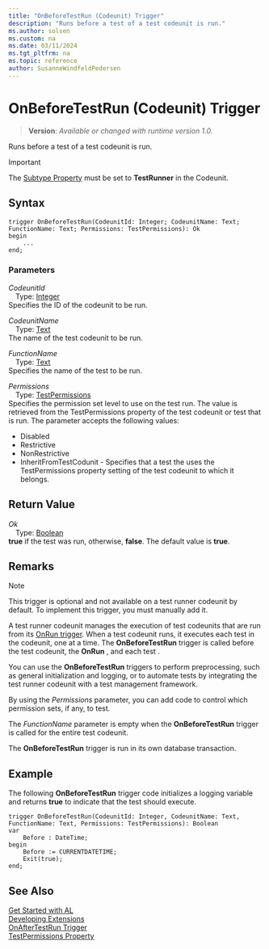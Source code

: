 ```yaml
---
title: "OnBeforeTestRun (Codeunit) Trigger"
description: "Runs before a test of a test codeunit is run."
ms.author: solsen
ms.custom: na
ms.date: 03/11/2024
ms.tgt_pltfrm: na
ms.topic: reference
author: SusanneWindfeldPedersen
---
```

[//]: # (START>DO_NOT_EDIT)
[//]: # (IMPORTANT:Do not edit any of the content between here and the END>DO_NOT_EDIT.)
[//]: # (Any modifications should be made in the .xml files in the ModernDev repo.)

# OnBeforeTestRun (Codeunit) Trigger
> **Version**: _Available or changed with runtime version 1.0._

Runs before a test of a test codeunit is run.

> [!IMPORTANT]
> The [Subtype Property](../../properties/devenv-subtype-property.md) must be set to **TestRunner** in the Codeunit.

## Syntax
```AL
trigger OnBeforeTestRun(CodeunitId: Integer; CodeunitName: Text; FunctionName: Text; Permissions: TestPermissions): Ok
begin
    ...
end;
```

### Parameters

*CodeunitId*  
&emsp;Type: [Integer](../../methods-auto/integer/integer-data-type.md)  
Specifies the ID of the codeunit to be run.  

*CodeunitName*  
&emsp;Type: [Text](../../methods-auto/text/text-data-type.md)  
The name of the test codeunit to be run.  

*FunctionName*  
&emsp;Type: [Text](../../methods-auto/text/text-data-type.md)  
Specifies the name of the test to be run.  

*Permissions*  
&emsp;Type: [TestPermissions](../../methods-auto/testpermissions/testpermissions-option.md)  
Specifies the permission set level to use on the test run. The value is retrieved from the TestPermissions property of the test codeunit or test that is run. The parameter accepts the following values:
- Disabled
- Restrictive
- NonRestrictive
- InheritFromTestCodunit - Specifies that a test the uses the TestPermissions property setting of the test codeunit to which it belongs.  


## Return Value

*Ok*  
&emsp;Type: [Boolean](../../methods-auto/boolean/boolean-data-type.md)  
**true** if the test was run, otherwise, **false**. The default value is **true**.  

[//]: # (IMPORTANT: END>DO_NOT_EDIT)

## Remarks

> [!NOTE]  
> This trigger is optional and not available on a test runner codeunit by default. To implement this trigger, you must manually add it.  

A test runner codeunit manages the execution of test codeunits that are run from its [OnRun trigger](devenv-onrun-codeunit-trigger.md). When a test codeunit runs, it executes each test  in the codeunit, one at a time. The **OnBeforeTestRun** trigger is called before the test codeunit, the **OnRun** , and each test .  

You can use the **OnBeforeTestRun** triggers to perform preprocessing, such as general initialization and logging, or to automate tests by integrating the test runner codeunit with a test management framework.  
  
By using the *Permissions* parameter, you can add code to control which permission sets, if any, to test.
  
The *FunctionName* parameter is empty when the **OnBeforeTestRun** trigger is called for the entire test codeunit.  

The **OnBeforeTestRun** trigger is run in its own database transaction.  

 <!-- For more information, see [Testing the Application](../devenv-testing-the-application.md) and [How to: Create a Test Runner Codeunit](../devenv-how-to-create-a-test-runner-codeunit.md).  -->

## Example  

The following **OnBeforeTestRun** trigger code initializes a logging variable and returns **true** to indicate that the test should execute. 

```AL
trigger OnBeforeTestRun(CodeunitId: Integer, CodeunitName: Text, FunctionName: Text, Permissions: TestPermissions): Boolean
var
    Before : DateTime;
begin
    Before := CURRENTDATETIME;  
    Exit(true);  
end;
```  

## See Also  
[Get Started with AL](../../devenv-get-started.md)  
[Developing Extensions](../../devenv-dev-overview.md)  
[OnAfterTestRun Trigger](devenv-onaftertestrun-codeunit-trigger.md)  
[TestPermissions Property](../../properties/devenv-testpermissions-property.md)  
